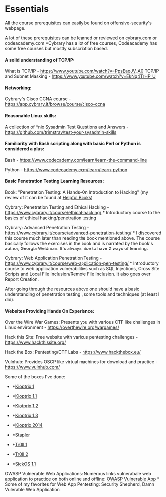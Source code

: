 # Essentials

All the course prerequisites can easily be found on offensive-security's webpage.

A lot of these prerequisites can be learned or reviewed on cybrary.com or codeacademy.com
  *Cybrary has a lot of free courses, Codeacademy has some free courses but mostly subscription based.

#### A solid understanding of TCP/IP:
What is TCP/IP - https://www.youtube.com/watch?v=PpsEaqJV_A0
TCP/IP and Subnet Masking - https://www.youtube.com/watch?v=EkNq4TrHP_U

#### Networking: 
Cybrary's Cisco CCNA course - https://app.cybrary.it/browse/course/cisco-ccna

#### Reasonable Linux skills:
A collection of *nix Sysadmin Test Questions and Answers - https://github.com/trimstray/test-your-sysadmin-skills

#### Familiarity with Bash scripting along with basic Perl or Python is considered a plus:

Bash - https://www.codecademy.com/learn/learn-the-command-line

Python - https://www.codecademy.com/learn/learn-python

#### Basic Penetration Testing Learning Resources:

Book: "Penetration Testing: A Hands-On Introduction to Hacking" (my review of it can be found at [Helpful Books](https://github.com/lifesfun101/Offensive-Security/blob/master/Helpful%20Material/Helpful%20Books.md))

Cybrary: Penetration Testing and Ethical Hacking - https://www.cybrary.it/course/ethical-hacking/
          * Introductory course to the basics of ethical hacking/penetration testing

Cybrary: Advanced Penetration Testing - https://www.cybrary.it/course/advanced-penetration-testing/
          * I discovered this course much later than reading the book mentioned above. The course basically follows the exercises in the
            book and is narrated by the book's author, Georgia Weidman. It's always nice to have 2 ways of learning.

Cybrary: Web Application Penetration Testing - https://www.cybrary.it/course/web-application-pen-testing/
          * Introductory course to web application vulnerabilities such as SQL Injections, Cross Site Scripts and 
            Local File Inclusion/Remote File Inclusion. It also goes over Report Creation.

After going through the resources above one should have a basic understanding of penetration testing , some tools and techniques (at least I did).

#### Websites Providing Hands On Experience:

Over the Wire War Games: Presents you with various CTF like challenges in Linux environment - https://overthewire.org/wargames/

Hack this Site: Free website with various pentesting challenges - https://www.hackthissite.org/

Hack the Box: Pentesting/CTF Labs - https://www.hackthebox.eu/

Vulnhub: Provides OSCP like virtual machines for download and practice - https://www.vulnhub.com/

   Some of the boxes I've done: 
      
   *   *[Kioptrix 1](https://www.vulnhub.com/entry/kioptrix-level-1-1,22/)
        
   *   *[Kioptrix 1.1](https://www.vulnhub.com/entry/kioptrix-level-11-2,23/)
       
   *   *[Kiotprix 1.2](https://www.vulnhub.com/entry/kioptrix-level-12-3,24/)
        
   *   *[Kioptrix 1.3](https://www.vulnhub.com/entry/kioptrix-level-13-4,25/)
        
   *   *[Kioptrix 2014](https://www.vulnhub.com/entry/kioptrix-2014-5,62/)
        
   *   *[Stapler](https://www.vulnhub.com/entry/stapler-1,150/)
        
   *   *[Tr0ll 1](https://www.vulnhub.com/entry/tr0ll-1,100/)
        
   *   *[Tr0ll 2](https://www.vulnhub.com/entry/tr0ll-2,107/)
        
   *   *[SickOS 1.1](https://www.vulnhub.com/entry/sickos-11,132/)
                                   

OWASP Vulnerable Web Applications: Numerous links vulnerabale web application to practice on both online and offline: [OWASP Vulnerable App](https://www.owasp.org/index.php/OWASP_Vulnerable_Web_Applications_Directory_Project)
      * Some of my favorites for Web App Pentesting: Security Shepherd, Damn Vulerable Web Application
 
 
 

